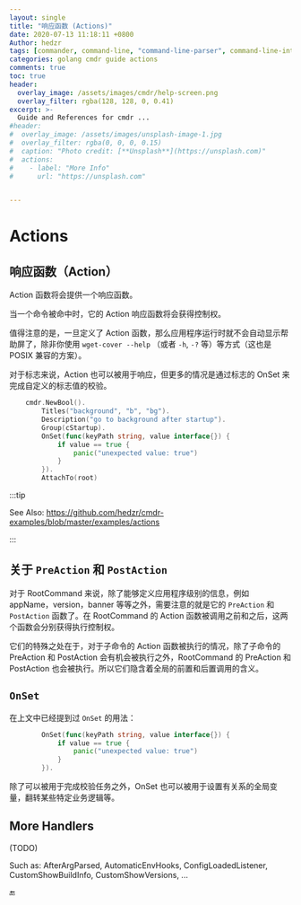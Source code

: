 ```yaml
---
layout: single
title: "响应函数 (Actions)"
date: 2020-07-13 11:18:11 +0800
Author: hedzr
tags: [commander, command-line, "command-line-parser", command-line-interface,  getops, posix, posix-compatible, hierarchical-configuration, hierarchy, cli, golang]
categories: golang cmdr guide actions
comments: true
toc: true
header:
  overlay_image: /assets/images/cmdr/help-screen.png
  overlay_filter: rgba(128, 128, 0, 0.41)
excerpt: >-
  Guide and References for cmdr ...
#header:
#  overlay_image: /assets/images/unsplash-image-1.jpg
#  overlay_filter: rgba(0, 0, 0, 0.15)
#  caption: "Photo credit: [**Unsplash**](https://unsplash.com)"
#  actions:
#    - label: "More Info"
#      url: "https://unsplash.com"


---
```




# Actions



## 响应函数（Action）

Action 函数将会提供一个响应函数。

当一个命令被命中时，它的 Action 响应函数将会获得控制权。

值得注意的是，一旦定义了 Action 函数，那么应用程序运行时就不会自动显示帮助屏了，除非你使用 `wget-cover --help` （或者 `-h`, `-?` 等）等方式（这也是 POSIX 兼容的方案）。

对于标志来说，Action 也可以被用于响应，但更多的情况是通过标志的 OnSet 来完成自定义的标志值的校验。

```go
	cmdr.NewBool().
		Titles("background", "b", "bg").
		Description("go to background after startup").
		Group(cStartup).
		OnSet(func(keyPath string, value interface{}) {
			if value == true {
				panic("unexpected value: true")
			}
		}).
		AttachTo(root)
```

:::tip 

See Also: <https://github.com/hedzr/cmdr-examples/blob/master/examples/actions>

:::



## 关于 `PreAction` 和 `PostAction`

对于 RootCommand 来说，除了能够定义应用程序级别的信息，例如 appName，version，banner 等等之外，需要注意的就是它的 `PreAction` 和 `PostAction` 函数了。在 RootCommand 的  Action 函数被调用之前和之后，这两个函数会分别获得执行控制权。

它们的特殊之处在于，对于子命令的 Action 函数被执行的情况，除了子命令的 PreAction 和 PostAction 会有机会被执行之外，RootCommand 的 PreAction 和 PostAction 也会被执行。所以它们隐含着全局的前置和后置调用的含义。



## `OnSet`

在上文中已经提到过 `OnSet` 的用法：

```go
		OnSet(func(keyPath string, value interface{}) {
			if value == true {
				panic("unexpected value: true")
			}
		}).
```

除了可以被用于完成校验任务之外，OnSet 也可以被用于设置有关系的全局变量，翻转某些特定业务逻辑等。



## More Handlers

(TODO)

Such as: AfterArgParsed, AutomaticEnvHooks, ConfigLoadedListener, CustomShowBuildInfo, CustomShowVersions, ...





🔚



